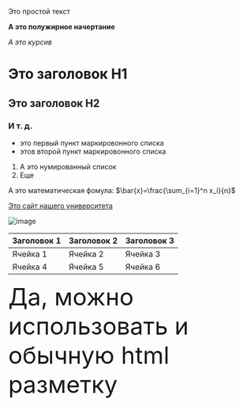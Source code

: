 Это простой текст

**А это полужирное начертание**

*А это курсив*

# Это заголовок H1

## Это заголовок H2

### И т. д.

- это первый пункт маркировонного списка
- этов второй пункт маркировонного списка

1. А это нумированный список
2. Еще

А это математическая фомула: $\bar{x}=\frac{\sum_{i=1}^n x_i}{n}$

[Это сайт нашего университета](https://mguu.ru)

![image](https://i.pinimg.com/originals/bd/d0/84/bdd084f76b19cbdcafe38b843f9b44af.jpg)

|Заголовок 1|Заголовок 2|Заголовок 3|
|-----------|-----------|-----------|
|Ячейка 1|Ячейка 2|Ячейка 3|
|Ячейка 4|Ячейка 5|Ячейка 6|

<p> <font size=30>Да, можно использовать и обычную html разметку</font></p>
